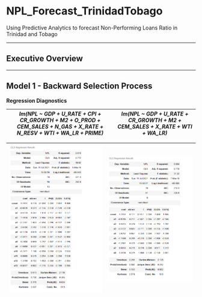 # NPL_Forecast_TrinidadTobago
Using Predictive Analytics to forecast Non-Performing Loans Ratio in Trinidad and Tobago

----------------------------------------------------------------------------------------
## Executive Overview








---------------------------------------------------------------------------------------
## Model 1 - Backward Selection Process





**Regression Diagnostics**

_lm(NPL ~ GDP + U_RATE + CPI + CR_GROWTH + M2 + O_PROD + CEM_SALES + N_GAS + X_RATE + N_RESV + WTI + WA_LR + PRIME)_ | _lm(NPL ~ GDP + U_RATE + CR_GROWTH + M2 + CEM_SALES + X_RATE + WTI + WA_LR)_
|----------------------------------|-------------------------------------|

![](https://github.com/GR8505/NPL_Forecast_TrinidadTobago/blob/main/Images/Model1_Summary.png)                       | ![](https://github.com/GR8505/NPL_Forecast_TrinidadTobago/blob/main/Images/Model2_Summary.png)
|----------------------------------|-------------------------------------|


